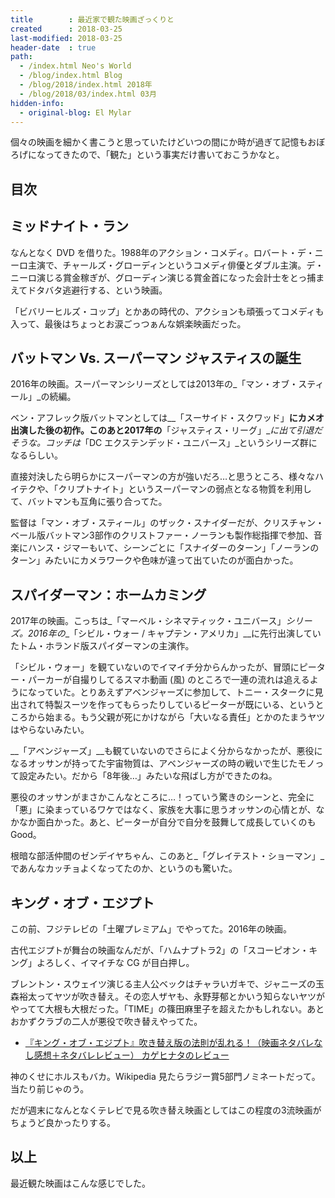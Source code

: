 ```yaml
---
title        : 最近家で観た映画ざっくりと
created      : 2018-03-25
last-modified: 2018-03-25
header-date  : true
path:
  - /index.html Neo's World
  - /blog/index.html Blog
  - /blog/2018/index.html 2018年
  - /blog/2018/03/index.html 03月
hidden-info:
  - original-blog: El Mylar
---
```


個々の映画を細かく書こうと思っていたけどいつの間にか時が過ぎて記憶もおぼろげになってきたので、「観た」という事実だけ書いておこうかなと。

## 目次

## ミッドナイト・ラン

なんとなく DVD を借りた。1988年のアクション・コメディ。ロバート・デ・ニーロ主演で、チャールズ・グローディンというコメディ俳優とダブル主演。デ・ニーロ演じる賞金稼ぎが、グローディン演じる賞金首になった会計士をとっ捕まえてドタバタ逃避行する、という映画。

「ビバリーヒルズ・コップ」とかあの時代の、アクションも頑張ってコメディも入って、最後はちょっとお涙ごっつぁんな娯楽映画だった。

## バットマン Vs. スーパーマン ジャスティスの誕生

2016年の映画。スーパーマンシリーズとしては2013年の_「マン・オブ・スティール」_の続編。

ベン・アフレック版バットマンとしては__「スーサイド・スクワッド」__にカメオ出演した後の初作。このあと2017年の__「ジャスティス・リーグ」__に出て引退だそうな。コッチは_「DC エクステンデッド・ユニバース」_というシリーズ群になるらしい。

直接対決したら明らかにスーパーマンの方が強いだろ…と思うところ、様々なハイテクや、「クリプトナイト」というスーパーマンの弱点となる物質を利用して、バットマンも互角に張り合ってた。

監督は「マン・オブ・スティール」のザック・スナイダーだが、クリスチャン・ベール版バットマン3部作のクリストファー・ノーランも製作総指揮で参加、音楽にハンス・ジマーもいて、シーンごとに「スナイダーのターン」「ノーランのターン」みたいにカメラワークや色味が違って出ていたのが面白かった。

## スパイダーマン：ホームカミング

2017年の映画。こっちは_「マーベル・シネマティック・ユニバース」_シリーズ。2016年の__「シビル・ウォー / キャプテン・アメリカ」__に先行出演していたトム・ホランド版スパイダーマンの主演作。

「シビル・ウォー」を観ていないのでイマイチ分からんかったが、冒頭にピーター・パーカーが自撮りしてるスマホ動画 (風) のところで一連の流れは追えるようになっていた。とりあえずアベンジャーズに参加して、トニー・スタークに見出されて特製スーツを作ってもらったりしているピーターが既にいる、というところから始まる。もう父親が死にかけながら「大いなる責任」とかのたまうヤツはやらないみたい。

__「アベンジャーズ」__も観ていないのでさらによく分からなかったが、悪役になるオッサンが持ってた宇宙物質は、アベンジャーズの時の戦いで生じたモノって設定みたい。だから「8年後…」みたいな飛ばし方ができたのね。

悪役のオッサンがまさかこんなところに…！っていう驚きのシーンと、完全に「悪」に染まっているワケではなく、家族を大事に思うオッサンの心情とが、なかなか面白かった。あと、ピーターが自分で自分を鼓舞して成長していくのも Good。

根暗な部活仲間のゼンデイヤちゃん、このあと_「グレイテスト・ショーマン」_であんなカッチョよくなってたのか、というのも驚いた。

## キング・オブ・エジプト

この前、フジテレビの「土曜プレミアム」でやってた。2016年の映画。

古代エジプトが舞台の映画なんだが、「ハムナプトラ2」の「スコーピオン・キング」よろしく、イマイチな CG が目白押し。

ブレントン・スウェイツ演じる主人公ベックはチャラいガキで、ジャニーズの玉森裕太ってヤツが吹き替え。その恋人ザヤも、永野芽郁とかいう知らないヤツがやってて大根も大根だった。「TIME」の篠田麻里子を超えたかもしれない。あとおかずクラブの二人が悪役で吹き替えやってた。

- [『キング・オブ・エジプト』吹き替え版の法則が乱れる！（映画ネタバレなし感想＋ネタバレレビュー） カゲヒナタのレビュー](http://kagehinata64.blog71.fc2.com/blog-entry-1200.html)

神のくせにホルスもバカ。Wikipedia 見たらラジー賞5部門ノミネートだって。当たり前じゃのう。

だが週末になんとなくテレビで見る吹き替え映画としてはこの程度の3流映画がちょうど良かったりする。

## 以上

最近観た映画はこんな感じでした。
